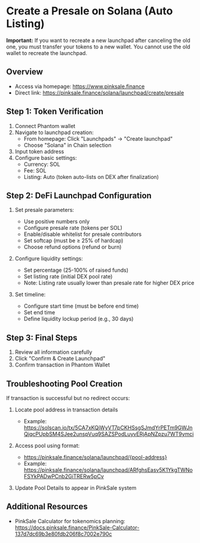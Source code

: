 # Create a Presale on Solana (Auto Listing)

**Important:** If you want to recreate a new launchpad after canceling the old one, you must transfer your tokens to a new wallet. You cannot use the old wallet to recreate the launchpad.

## Overview
- Access via homepage: https://www.pinksale.finance
- Direct link: https://pinksale.finance/solana/launchpad/create/presale

## Step 1: Token Verification

1. Connect Phantom wallet
2. Navigate to launchpad creation:
   - From homepage: Click "Launchpads" → "Create launchpad"
   - Choose "Solana" in Chain selection
3. Input token address
4. Configure basic settings:
   - Currency: SOL
   - Fee: SOL
   - Listing: Auto (token auto-lists on DEX after finalization)

## Step 2: DeFi Launchpad Configuration

1. Set presale parameters:
   - Use positive numbers only
   - Configure presale rate (tokens per SOL)
   - Enable/disable whitelist for presale contributors
   - Set softcap (must be ≥ 25% of hardcap)
   - Choose refund options (refund or burn)

2. Configure liquidity settings:
   - Set percentage (25-100% of raised funds)
   - Set listing rate (initial DEX pool rate)
   - Note: Listing rate usually lower than presale rate for higher DEX price

3. Set timeline:
   - Configure start time (must be before end time)
   - Set end time
   - Define liquidity lockup period (e.g., 30 days)

## Step 3: Final Steps

1. Review all information carefully
2. Click "Confirm & Create Launchpad"
3. Confirm transaction in Phantom Wallet

## Troubleshooting Pool Creation

If transaction is successful but no redirect occurs:

1. Locate pool address in transaction details
   - Example: https://solscan.io/tx/5CA7xKQjWyVT7pCKHSsgSJmdYrPETm9GWJnQjqcPUpbSM4SJee2unspVuq9SAZSPodLuyvERjApNZpzu7WT9ymci

2. Access pool using format:
   - https://pinksale.finance/solana/launchpad/{pool-address}
   - Example: https://pinksale.finance/solana/launchpad/ARfghsEasv5K1YkgTWNoFSYkPADwPCnb2GiTRERw5pCv

3. Update Pool Details to appear in PinkSale system

## Additional Resources

- PinkSale Calculator for tokenomics planning: https://docs.pinksale.finance/PinkSale-Calculator-137d7dc69b3e80fdb206f8c7002e790c
